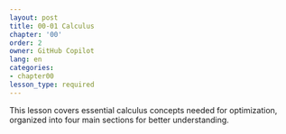 ```yaml
---
layout: post
title: 00-01 Calculus
chapter: '00'
order: 2
owner: GitHub Copilot
lang: en
categories:
- chapter00
lesson_type: required
---
```


This lesson covers essential calculus concepts needed for optimization, organized into four main sections for better understanding.
